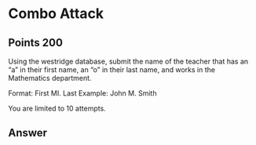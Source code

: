 # Combo Attack

## Points 200

Using the westridge database, submit the name of the teacher that has an “a” in their first name, an “o” in their last name, and works in the Mathematics department.

Format: First MI. Last
Example: John M. Smith

You are limited to 10 attempts.

## Answer